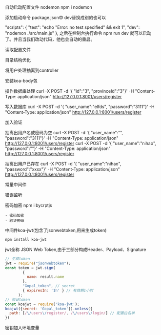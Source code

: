 自动启动配置文件 nodemon
npm i nodemon

添加启动命令
package.json中  dev替换成别的也可以

"scripts": {
    "test": "echo \"Error: no test specified\" &amp;&amp; exit 1",
    "dev": "nodemon ./src/main.js"
  },
之后在控制台执行命令 npm run dev 就可以启动了。并且当我们改动代码，他也会自动的重启。


读取配置文件


目录结构优化

将用户处理抽离到controller

安装koa-body包

操作数据库处理
curl -X POST -d '{ "id":"3", "provinceId":"3"}' -H "Content-Type: application/json" http://127.0.0.1:8001/users/register

写入数据库
curl -X POST -d '{ "user_name":"elfds", "password":"3111"}' -H "Content-Type: application/json" http://127.0.0.1:8001/users/register


加入验证


抽离出用户名或密码为空
curl -X POST -d '{ "user_name":"", "password":"3111"}' -H "Content-Type: application/json" http://127.0.0.1:8001/users/register
curl -X POST -d '{ "user_name":"nihao", "password":""}' -H "Content-Type: application/json" http://127.0.0.1:8001/users/register

抽离出用户已存在
curl -X POST -d '{ "user_name":"nihao", "password":"xxxx"}' -H "Content-Type: application/json" http://127.0.0.1:8001/users/register

常量中间件

错误监听

密码加密
npm i bycrptjs

    - 密码加密
    - 验证密码
    
中间件koa-jwt(包含了jsonwebtoken,用来生成token)
```sh
npm install koa-jwt
```
  jwt全称 JSON Web Token,由于三部分构成Header、Payload、Signature

```js
// 生成token
jwt = require("jsonwebtoken");
const token = jwt.sign(
        {
          name: result.name
        },
        "Gopal_token", // secret
        { expiresIn: '1h' } // 有效期1小时 
      );
// 验证token
const koajwt = require('koa-jwt');
koajwt({secret: 'Gopal_token'}).unless({ 
  path: [/\/users\/register/, /\/users\/login/] // 配置白名单
})
```
密钥加入环境变量
